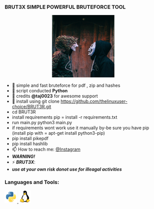 ### BRUT3X SIMPLE POWERFUL BRUTEFORCE TOOL   
<p align='center'>
    <img src = 'contain.jpg' height="200" width = '200' >
</p>

- 🔭 simple and fast bruteforce for pdf , zip and hashes
- 🌱 script conducted **Python**
- 🤔 credits **@taj0023** for awesome support
- 💬 install using git clone https://github.com/thelinuxuser-choice/BRUT3R.git
-  cd BRUT3R 
- install requirements pip = install -r requirements.txt
- run main.py python3 main.py
- if requirements wont work use it manually by-be sure you have pip (install pip with = apt-get install python3-pip)
- pip install pikepdf
- pip install hashlib
- 📫 How to reach me:  [@Instagram](https://www.instagram.com/h3k3rs/)
- ***WARNING!***
- ⚡ ***BRUT3X***:
- ***use at your own risk donot use for illeagal activities***


### Languages and Tools:
<p align="left"> 
<a href="https://www.python.org" target="_blank"> <img src="https://raw.githubusercontent.com/devicons/devicon/master/icons/python/python-original.svg" alt="python" width="40" height="40"/> </a>
<a href="https://www.linux.org/" target="_blank"> <img src="https://raw.githubusercontent.com/devicons/devicon/master/icons/linux/linux-original.svg" alt="linux" width="40" height="40"/> </a> 

</p>
